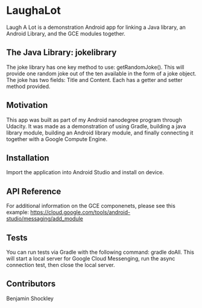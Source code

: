 # LaughaLot
Laugh A Lot is a demonstration Android app for linking a Java library, an Android Library, and the GCE modules together.

## The Java Library: jokelibrary

The joke library has one key method to use: getRandomJoke().  This will provide one random joke out of the ten available
in the form of a joke object.  The joke has two fields: Title and Content.  Each has a getter and setter method provided.

## Motivation

This app was built as part of my Android nanodegree program through Udacity.  It was made as a demonstration of using Gradle, building
a java library module, building an Android library module, and finally connecting it together with a Google Compute Engine.

## Installation

Import the application into Android Studio and install on device.

## API Reference

For additional information on the GCE componenets, please see this example: https://cloud.google.com/tools/android-studio/messaging/add_module

## Tests

You can run tests via Gradle with the following command: gradle doAll.  This will start a local server for Google Cloud Messenging, run the async connection test, then close the local server.

## Contributors

Benjamin Shockley
